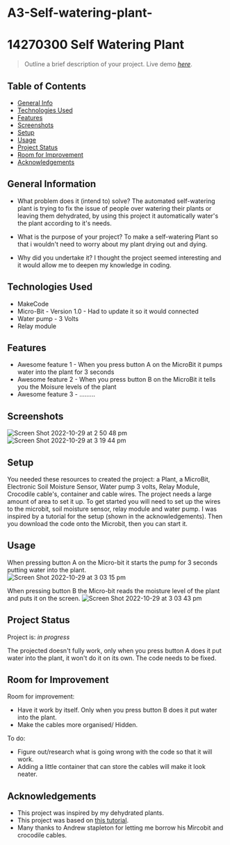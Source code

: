 # A3-Self-watering-plant-
# 14270300 Self Watering Plant 
> Outline a brief description of your project.
> Live demo [_here_](https://www.example.com). <!-- If you have the project hosted somewhere, include the link here. -->

## Table of Contents
* [General Info](#general-information)
* [Technologies Used](#technologies-used)
* [Features](#features)
* [Screenshots](#screenshots)
* [Setup](#setup)
* [Usage](#usage)
* [Project Status](#project-status)
* [Room for Improvement](#room-for-improvement)
* [Acknowledgements](#acknowledgements)



## General Information
- What problem does it (intend to) solve? 
The automated self-watering plant is trying to fix the issue of people over watering their plants or leaving them dehydrated, by using this project it automatically water's the plant according to it's needs. 

- What is the purpose of your project? 
To make a self-watering Plant so that i wouldn't need to worry about my plant drying out and dying. 

- Why did you undertake it? 
I thought the project seemed interesting and it would allow me to deepen my knowledge in coding. 



## Technologies Used
- MakeCode 
- Micro-Bit - Version 1.0 - Had to update it so it would connected
- Water pump - 3 Volts
- Relay module



## Features
- Awesome feature 1 - When you press button A on the MicroBit it pumps water into the plant for 3 seconds 
- Awesome feature 2 - When you press button B on the MicroBit it tells you the Moisure levels of the plant
- Awesome feature 3 - .........


## Screenshots

![Screen Shot 2022-10-29 at 2 50 48 pm](https://user-images.githubusercontent.com/116044049/198812590-1b757b95-ff66-444c-a2e2-7e856e784ae9.png)
![Screen Shot 2022-10-29 at 3 19 44 pm](https://user-images.githubusercontent.com/116044049/198813564-a681042b-aad8-44c1-aaa8-cae82a0a62df.png)


## Setup
You needed these resources to created the project: a Plant, a MicroBit, Electronic Soil Moisture Sensor, Water pump 3 volts, Relay Module, Crocodile cable's, container and cable wires. The project needs a large amount of area to set it up. To get started you will need to set up the wires to the microbit, soil moisture sensor, relay module and water pump. I was inspired by a tutorial for the setup (shown in the acknowledgements). Then you download the code onto the Microbit, then you can start it. 




## Usage

When pressing button A on the Micro-bit it starts the pump for 3 seconds putting water into the plant.  
![Screen Shot 2022-10-29 at 3 03 15 pm](https://user-images.githubusercontent.com/116044049/198812996-92242af4-bebf-45d1-9493-a8d7da767dbe.png)


When pressing button B the Micro-bit reads the moisture level of the plant and puts it on the screen. 
![Screen Shot 2022-10-29 at 3 03 43 pm](https://user-images.githubusercontent.com/116044049/198813008-2d6446c4-af3b-4f42-b3c3-cc9e232d534d.png)


## Project Status
Project is: _in progress_ 

The projected doesn't fully work, only when you press button A does it put water into the plant, it won't do it on its own. The code needs to be fixed. 


## Room for Improvement

Room for improvement:
- Have it work by itself. Only when you press button B does it put water into the plant. 
- Make the cables more organised/ Hidden.  

To do:
- Figure out/research what is going wrong with the code so that it will work.
- Adding a little container that can store the cables will make it look neater. 


## Acknowledgements
- This project was inspired by my dehydrated plants. 
- This project was based on [this tutorial](https://www.instructables.com/Automatic-Plant-Watering-System-Using-a-Microbit/).
- Many thanks to Andrew stapleton for letting me borrow his Mircobit and crocodile cables. 


